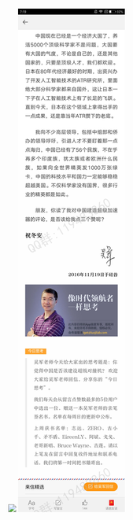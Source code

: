 ![](../../images/2016年11月/wj-11-20-第042封信丨科学家无祖国.jpg)
![](../../images/2016年11月/wj-11-20-第042封信丨科学家无祖国2.jpg)
